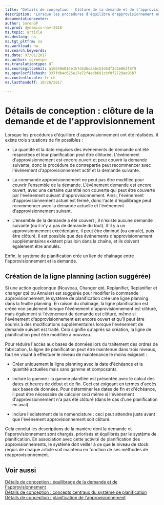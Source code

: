 ```yaml
---
title: "Détails de conception - Clôture de la demande et de l'approvisionnement"
description: "Lorsque les procédures d'équilibre d'approvisionnement ont été réalisées, il existe trois situations de fin possibles."
documentationcenter: 
author: SorenGP
ms.prod: dynamics-nav-2018
ms.topic: article
ms.devlang: na
ms.tgt_pltfrm: na
ms.workload: na
ms.search.keywords: 
ms.date: 07/01/2017
ms.author: sgroespe
ms.translationtype: HT
ms.sourcegitcommit: a16640e014e157d4dbcaabc53d0df2d3e063f8f9
ms.openlocfilehash: 337fdb4c625e17e72f4adb692cbf0f2729ae96b7
ms.contentlocale: fr-ch
ms.lasthandoff: 10/26/2017

---
```

# <a name="design-details-closing-demand-and-supply"></a>Détails de conception : clôture de la demande et de l'approvisionnement
Lorsque les procédures d'équilibre d'approvisionnement ont été réalisées, il existe trois situations de fin possibles :  

-   La quantité et la date requises des événements de demande ont été respectées et leur planification peut être clôturée. L'événement d'approvisionnement est encore ouvert et peut couvrir la demande suivante, donc la procédure de contrepartie peut recommencer avec l'événement d'approvisionnement actif et la demande suivante.  

-   La commande approvisionnement ne peut pas être modifiée pour couvrir l'ensemble de la demande. L'événement demande est encore ouvert, avec une certaine quantité non couverte qui peut être couverte par l'événement suivant d'approvisionnement. Ainsi, l'événement d'approvisionnement actuel est fermé, donc l'acte d'équilibrage peut recommencer avec la demande actuelle et l'événement d'approvisionnement suivant.  

-   L'ensemble de la demande a été couvert ; il n'existe aucune demande suivante (ou il n'y a pas de demande du tout). S'il y a un approvisionnement excédentaire, il peut être diminué (ou annulé), puis être clôturé. Il est possible que des événements d'approvisionnement supplémentaires existent plus loin dans la chaîne, et ils doivent également être annulés.  

 Enfin, le système de planification crée un lien de chaînage entre l'approvisionnement et la demande.  

## <a name="creating-the-planning-line-suggested-action"></a>Création de la ligne planning (action suggérée)  
 Si une action quelconque (Nouveau, Changer qté, Replanifier, Replanifier et changer qté ou Annuler) est suggérée pour modifier la commande approvisionnement, le système de planification crée une ligne planning dans la feuille planning. En raison du chaînage, la ligne planification est créée non seulement lorsque l'événement d'approvisionnement est clôturé, mais également si l'événement de demande est clôturé, même si l'événement d'approvisionnement est encore ouvert et qu'il peut être soumis à des modifications supplémentaires lorsque l'événement de demande suivant est traité. Cela signifie qu'après sa création, la ligne de planification peut être modifiée à nouveau.  

 Pour réduire l'accès aux bases de données lors du traitement des ordres de fabrication, la ligne de planification peut être maintenue dans trois niveaux, tout en visant à effectuer le niveau de maintenance le moins exigeant :  

-   Créer uniquement la ligne planning avec la date d'échéance et la quantité actuelles mais sans gamme et composants.  

-   Inclure la gamme : la gamme planifiée est présentée avec le calcul des dates et heures de début et de fin. Ceci est exigeant en termes d'accès aux bases de données. Pour déterminer les dates de fin et d'échéance, il peut être nécessaire de calculer ceci même si l'événement d'approvisionnement n'a pas été clôturé (dans le cas d'une planification en aval).  

-   Inclure l'éclatement de la nomenclature : ceci peut attendre juste avant que l'événement approvisionnement soit clôturé.  

 Cela conclut les descriptions de la manière dont la demande et l'approvisionnement sont chargés, priorisés et équilibrés par le système de planification. En association avec cette activité de planification des approvisionnements, le système doit veiller à ce que le niveau de stock requis de chaque article soit maintenu en fonction de ses méthodes de réapprovisionnement.  

## <a name="see-also"></a>Voir aussi  
 [Détails de conception : équilibrage de la demande et de l'approvisionnement](design-details-balancing-demand-and-supply.md)   
 [Détails de conception : concepts centraux du système de planification](design-details-central-concepts-of-the-planning-system.md)   
 [Détails de conception : planification de l'approvisionnement](design-details-supply-planning.md)

